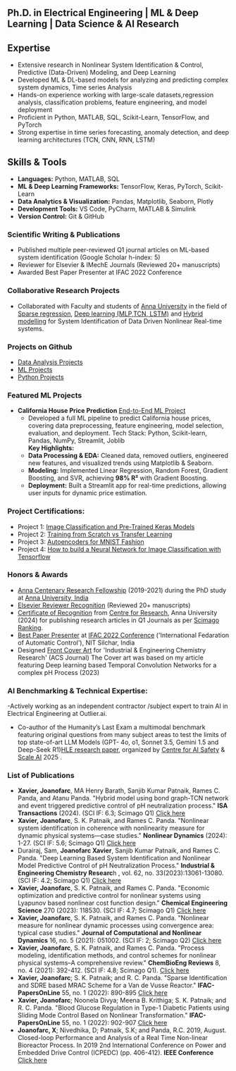 
## Ph.D. in Electrical Engineering | ML & Deep Learning | Data Science & AI Research

## Expertise

- Extensive research in Nonlinear System Identification & Control, Predictive (Data-Driven) Modeling, and Deep Learning
- Developed ML & DL-based models for analyzing and predicting complex system dynamics, Time series Analysis
- Hands-on experience working with large-scale datasets,regression analysis, classification problems, feature engineering, and model deployment
- Proficient in Python, MATLAB, SQL, Scikit-Learn, TensorFlow, and PyTorch
- Strong expertise in time series forecasting, anomaly detection, and deep learning architectures (TCN, CNN, RNN, LSTM)

## Skills & Tools

- **Languages:** Python, MATLAB, SQL
- **ML & Deep Learning Frameworks:** TensorFlow, Keras, PyTorch, Scikit-Learn
- **Data Analytics & Visualization:** Pandas, Matplotlib, Seaborn, Plotly
- **Development Tools:** VS Code, PyCharm, MATLAB & Simulink
- **Version Control:** Git & GitHub

  
### Scientific Writing & Publications

- Published multiple peer-reviewed Q1 journal articles on ML-based system identification (Google Scholar h-index: 5)
- Reviewer for Elsevier & IMechE Journals (Reviewed 20+ manuscripts)
- Awarded Best Paper Presenter at IFAC 2022 Conference

### Collaborative Research Projects

- Collaborated with Faculty and students of [Anna University](https://www.annauniv.edu/) in the field of [Sparse regression](https://www.sciencedirect.com/science/article/pii/S240589632200146X), [Deep learning (MLP,TCN, LSTM)](https://pubs.acs.org/doi/abs/10.1021/acs.iecr.3c01212) and [Hybrid modelling](https://www.sciencedirect.com/science/article/pii/S0019057824005366) for System Identification of Data Driven Nonlinear Real-time systems.

### Projects on Github
-  [Data Analysis Projects](https://github.com/joan-xavier/Data_Analysis_Python_2024)
-  [ML Projects](https://github.com/joan-xavier/ML_projects_2024)
-  [Python Projects](https://github.com/joan-xavier/Python_Projects_2024)

### Featured ML Projects

- **California House Price Prediction** [End-to-End ML Project](https://github.com/joan-xavier/ML_projects_2024/tree/main/P1_California_HousePrice_Regression_Analysis)
    - Developed a full ML pipeline to predict California house prices, covering data preprocessing, feature engineering, model selection, evaluation, and deployment.
      Tech Stack: Python, Scikit-learn, Pandas, NumPy, Streamlit, Joblib  
    **Key Highlights:**  
    - **Data Processing & EDA:** Cleaned data, removed outliers, engineered new features, and visualized trends using Matplotlib & Seaborn.  
    - **Modeling:** Implemented Linear Regression, Random Forest, Gradient Boosting, and SVR, achieving **98% R²** with Gradient Boosting.  
    - **Deployment:** Built a Streamlit app for real-time predictions, allowing user inputs for dynamic price estimation.  
    

### Project Certifications:

- Project 1: [Image Classification and Pre-Trained Keras Models](https://cloudxlab.com/certificate/G5N7AD/)
- Project 2: [Training from Scratch vs Transfer Learning](https://cloudxlab.com/certificate/TRS319/)
- Project 3: [Autoencoders for MNIST Fashion](https://cloudxlab.com/certificate/JNJ7SA/)
- Project 4: [How to build a Neural Network for Image Classification with Tensorflow](https://cloudxlab.com/certificate/G5N7AD/)

### Honors & Awards

- [Anna Centenary Research Fellowship](https://cfr.annauniv.edu/research/announcements/Acrf-2019.pdf) (2019-2021) during the PhD study at [Anna University, India](https://www.annauniv.edu/)
- [Elsevier Reviewer Recognition](https://elsevier-reviewer-recognition-joan.tiiny.site) (Reviewed 20+ manuscripts)
- [Certificate of Recognition](https://drive.google.com/drive/folders/0Bw7TrMeBmo3Va0JKb3ByV194SE0?dmr=1) from [Centre for Research](https://cfr.annauniv.edu/research/academics/index.php), Anna University (2024) for publishing research articles in Q1 Journals as per [Scimago Ranking](https://www.scimagojr.com/journalrank.php?category=1710&wos=true).
- [Best Paper Presenter](https://publuu.com/flip-book/796176/1758624) at [IFAC 2022 Conference](http://acods2022.nits.ac.in/) ('International Fedaration of Automatic Control'), NIT Silchar, India 
- Designed [Front Cover Art](https://pubs.acs.org/toc/iecred/62/33) for 'Industrial & Engineering Chemistry Research' (ACS Journal)  The Cover art was based on my  article featuring Deep learning based Temporal Convolution Networks for a complex pH Process (2023)
    
  
###  AI Benchmarking & Technical Expertise:
 -Actively working as an independent contractor /subject expert to train AI in Electrical Engineering at Outlier.ai.
- Co-author of the Humanity’s Last Exam a multimodal benchmark featuring original questions from many subject areas to test the limits of top state-of-art LLM Models (GPT- 4o, o1, Sonnet 3.5, Gemini 1.5 and Deep-Seek R1)[HLE research paper](https://arxiv.org/abs/2501.14249), organized by [Centre for AI Safety](https://agi.safe.ai/) & [Scale AI](https://scale.com/research/humanitys-last-exam)  2025  .
  
### List of Publications

-	**Xavier, Joanofarc**, MA Henry Barath, Sanjib Kumar Patnaik, Rames C. Panda, and Atanu Panda. "Hybrid model using bond graph-TCN network and event triggered predictive 
  control of pH neutralization process." **ISA Transactions** (2024). (SCI IF: 6.3; Scimago Q1) [Click here](https://www.sciencedirect.com/science/article/pii/S0019057824005366?via%3Dihub)
-	**Xavier, Joanofarc**, S. K. Patnaik, and Rames C. Panda. "Nonlinear system identification in coherence with nonlinearity measure for dynamic physical systems—case studies." **Nonlinear Dynamics** (2024): 1-27. (SCI IF: 5.6; Scimago Q1) [Click here](https://link.springer.com/article/10.1007/s11071-023-09258-0)
-	Durairaj, Sam, **Joanofarc Xavier**, Sanjib Kumar Patnaik, and Rames C. Panda. "Deep Learning Based System Identification and Nonlinear Model Predictive Control of pH 
  Neutralization Process." **Industrial & Engineering Chemistry Researc**h , vol. 62, no. 33(2023):13061-13080. (SCI IF: 4.2; Scimago Q1) [Click here](https://pubs.acs.org/doi/10.1021/acs.iecr.3c01212)       
-  **Xavier, Joanofarc**, S. K. Patnaik, and Rames C. Panda. "Economic optimization and predictive control for nonlinear systems using Lyapunov based nonlinear cost function 
   design." **Chemical Engineering Science** 270 (2023): 118530. (SCI IF: 4.7; Scimago Q1) [Click here](https://www.sciencedirect.com/science/article/abs/pii/S0009250923000866?via%3Dihub)
-  **Xavier, Joanofarc**, S. K. Patnaik, and Rames C. Panda. "Nonlinear measure for nonlinear dynamic processes using convergence area: typical case studies." **Journal of 
   Computational and Nonlinear Dynamics** 16, no. 5 (2021): 051002. (SCI IF: 2; Scimago Q2) [Click here](https://asmedigitalcollection.asme.org/computationalnonlinear/article-abstract/16/5/051002/1104435/Nonlinear-Measure-for-Nonlinear-Dynamic-Processes?redirectedFrom=fulltext)
-  **Xavier, Joanofarc**, S. K. Patnaik, and Rames C. Panda. "Process modeling, identification methods, and control schemes for nonlinear physical systems–A comprehensive 
   review." **ChemBioEng Reviews** 8, no. 4 (2021): 392-412. (SCI IF: 4.8; Scimago Q1). [Click here](https://onlinelibrary.wiley.com/doi/10.1002/cben.202000017)
-  **Xavier, Joanofarc**; S. K. Patnaik; and R. C. Panda. "Sparse Identification and SDRE based MRAC Scheme for a Van de Vusse Reactor." **IFAC-PapersOnLine** 55, no. 1 (2022): 
   890-895 [Click here](https://www.sciencedirect.com/science/article/pii/S240589632200146X?via%3Dihub)
-  **Xavier, Joanofarc**; Noonela Divya; Meena B. Krithiga; S. K. Patnaik; and R. C. Panda. "Blood Glucose Regulation in Type-1 Diabetic Patients using Sliding Mode Control 
   Based on Nonlinear Transformation." **IFAC-PapersOnLine** 55, no. 1 (2022): 902-907 [Click here](https://www.sciencedirect.com/science/article/pii/S2405896322001483?via%3Dihub)
-  **Joanofarc, X**; Nivedhika, D; Patnaik, S.K; and Panda, R.C. 2019, August. Closed-loop Performance and Analysis of a Real Time Non-linear Bioreactor Process. In 2019 2nd 
   International Conference on Power and Embedded Drive Control (ICPEDC) (pp. 406-412). **IEEE Conference** [Click here](https://ieeexplore.ieee.org/abstract/document/9036666)

